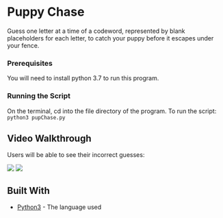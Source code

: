 # Puppy Chase

Guess one letter at a time of a codeword, represented by blank placeholders for each letter, to catch your puppy before it escapes under your fence.


### Prerequisites

You will need to install python 3.7 to run this program.

### Running the Script
On the terminal, cd into the file directory of the program.
To run the script: `python3 pupChase.py`

## Video Walkthrough 

Users will be able to see their incorrect guesses:

<img src='http://g.recordit.co/t7krnTOq7t.gif' />
<img src='http://g.recordit.co/QiMaiEHYF5.gif' />

## Built With

* [Python3](https://www.python.org/downloads/release/python-370/) - The language used

